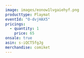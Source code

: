 ```yaml
---
image: images/eonow1lvgaiehyf.png
producttype: Playmat
eventId: "O-dvjHAX5"
pricings:
  - quantity: 1
    price: 65
onsale: true
asin: s-iQCT5fgJg
merchandise: comiket
---
```

